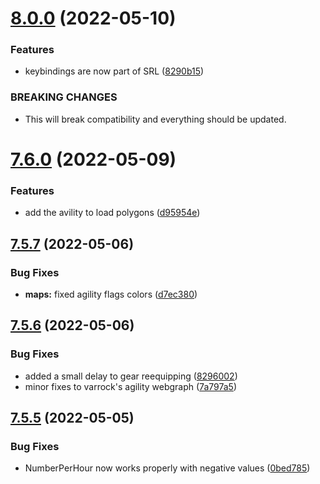 # [8.0.0](https://github.com/Torwent/WaspLib/compare/v7.6.0...v8.0.0) (2022-05-10)


### Features

* keybindings are now part of SRL ([8290b15](https://github.com/Torwent/WaspLib/commit/8290b15f0c8cea69029c01a4b293df9fab34963e))


### BREAKING CHANGES

* This will break compatibility and everything should be updated.



# [7.6.0](https://github.com/Torwent/WaspLib/compare/v7.5.7...v7.6.0) (2022-05-09)


### Features

* add the avility to load polygons ([d95954e](https://github.com/Torwent/WaspLib/commit/d95954e2d84883902abec4c6273cffbb31fa5b18))



## [7.5.7](https://github.com/Torwent/WaspLib/compare/v7.5.6...v7.5.7) (2022-05-06)


### Bug Fixes

* **maps:** fixed agility flags colors ([d7ec380](https://github.com/Torwent/WaspLib/commit/d7ec38088fc406561a1737d8994b273011949ad6))



## [7.5.6](https://github.com/Torwent/WaspLib/compare/v7.5.5...v7.5.6) (2022-05-06)


### Bug Fixes

* added a small delay to gear reequipping ([8296002](https://github.com/Torwent/WaspLib/commit/829600209f55f1ee724d6c9cd9da5ee7ed3538bf))
* minor fixes to varrock's agility webgraph ([7a797a5](https://github.com/Torwent/WaspLib/commit/7a797a56a6d51d264242e4b66be52c7242936cbb))



## [7.5.5](https://github.com/Torwent/WaspLib/compare/v7.5.4...v7.5.5) (2022-05-05)


### Bug Fixes

* NumberPerHour now works properly with negative values ([0bed785](https://github.com/Torwent/WaspLib/commit/0bed78561fd7133ab11a5935ad45ad75731c0a10))



